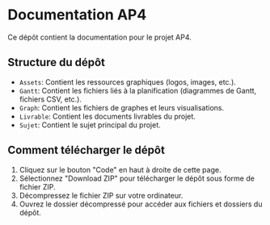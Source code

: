 # Documentation AP4

Ce dépôt contient la documentation pour le projet AP4.

## Structure du dépôt

* `Assets`: Contient les ressources graphiques (logos, images, etc.).
* `Gantt`: Contient les fichiers liés à la planification (diagrammes de Gantt, fichiers CSV, etc.).
* `Graph`: Contient les fichiers de graphes et leurs visualisations.
* `Livrable`: Contient les documents livrables du projet.
* `Sujet`: Contient le sujet principal du projet.

## Comment télécharger le dépôt

1. Cliquez sur le bouton "Code" en haut à droite de cette page.
2. Sélectionnez "Download ZIP" pour télécharger le dépôt sous forme de fichier ZIP.
3. Décompressez le fichier ZIP sur votre ordinateur.
4. Ouvrez le dossier décompressé pour accéder aux fichiers et dossiers du dépôt.
